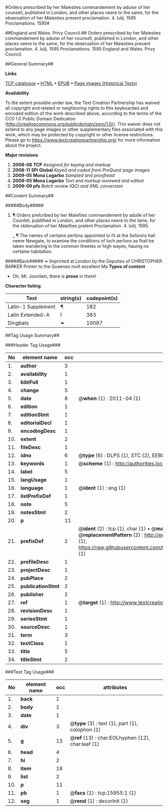 #Orders prescribed by her Maiesties commandement by aduise of her counsell, published in London, and other places neere to the same, for the obseruation of her Maiesties present proclamation. 4. Iulij. 1595 Proclamations. 1595#

##England and Wales. Privy Council.##
Orders prescribed by her Maiesties commandement by aduise of her counsell, published in London, and other places neere to the same, for the obseruation of her Maiesties present proclamation. 4. Iulij. 1595
Proclamations. 1595
England and Wales. Privy Council.

##General Summary##

**Links**

[TCP catalogue](http://www.ota.ox.ac.uk/tcp/)  • 
[HTML](http://tei.it.ox.ac.uk/tcp/Texts-HTML/free/A21/A21912.html)  • 
[EPUB](http://tei.it.ox.ac.uk/tcp/Texts-EPUB/free/A21/A21912.epub) • 
[Page images (Historical Texts)](https://historicaltexts.jisc.ac.uk/eebo-99850730e)

**Availability**

To the extent possible under law, the Text Creation Partnership has waived all copyright and related or neighboring rights to this keyboarded and encoded edition of the work described above, according to the terms of the CC0 1.0 Public Domain Dedication (http://creativecommons.org/publicdomain/zero/1.0/). This waiver does not extend to any page images or other supplementary files associated with this work, which may be protected by copyright or other license restrictions. Please go to https://www.textcreationpartnership.org/ for more information about the project.

**Major revisions**

1. __2008-08__ __TCP__ *Assigned for keying and markup*
1. __2008-11__ __SPi Global__ *Keyed and coded from ProQuest page images*
1. __2009-05__ __Mona Logarbo__ *Sampled and proofread*
1. __2009-05__ __Mona Logarbo__ *Text and markup reviewed and edited*
1. __2009-09__ __pfs__ *Batch review (QC) and XML conversion*

##Content Summary##

#####Body#####

1. ¶ Orders preſcribed by her Maieſties commandement by aduiſe of her Counſell, publiſhed in London, and other places neere to the ſame, for the obſeruation of her Maieſties preſent Proclamation. 4. Iulij. 1595.

    _ ¶ The names of certaine perſons appointed to ſit at the Seſsions hall neere Newgate, to examine the conditions of ſuch perſons as ſhall be taken wandering in the common ſtreetes or high wayes, hauing no certaine habitation.

#####Back#####
❧ Imprinted at London by the Deputies of CHRISTOPHER BARKER Printer to the Queenes moſt excellent Ma
**Types of content**

  * Oh, Mr. Jourdain, there is **prose** in there!

**Character listing**


|Text|string(s)|codepoint(s)|
|---|---|---|
|Latin-1 Supplement|¶|182|
|Latin Extended-A|ſ|383|
|Dingbats|❧|10087|

##Tag Usage Summary##

###Header Tag Usage###

|No|element name|occ|attributes|
|---|---|---|---|
|1.|__author__|3||
|2.|__availability__|1||
|3.|__biblFull__|1||
|4.|__change__|5||
|5.|__date__|8| @__when__ (1) : 2011-04 (1)|
|6.|__edition__|1||
|7.|__editionStmt__|1||
|8.|__editorialDecl__|1||
|9.|__encodingDesc__|1||
|10.|__extent__|2||
|11.|__fileDesc__|1||
|12.|__idno__|6| @__type__ (6) : DLPS (1), STC (2), EEBO-CITATION (1), PROQUEST (1), VID (1)|
|13.|__keywords__|1| @__scheme__ (1) : http://authorities.loc.gov/ (1)|
|14.|__label__|5||
|15.|__langUsage__|1||
|16.|__language__|1| @__ident__ (1) : eng (1)|
|17.|__listPrefixDef__|1||
|18.|__note__|5||
|19.|__notesStmt__|2||
|20.|__p__|11||
|21.|__prefixDef__|2| @__ident__ (2) : tcp (1), char (1)  •  @__matchPattern__ (2) : ([0-9\-]+):([0-9IVX]+) (1), (.+) (1)  •  @__replacementPattern__ (2) : http://eebo.chadwyck.com/downloadtiff?vid=$1&page=$2 (1), https://raw.githubusercontent.com/textcreationpartnership/Texts/master/tcpchars.xml#$1 (1)|
|22.|__profileDesc__|1||
|23.|__projectDesc__|1||
|24.|__pubPlace__|2||
|25.|__publicationStmt__|2||
|26.|__publisher__|2||
|27.|__ref__|1| @__target__ (1) : http://www.textcreationpartnership.org/docs/. (1)|
|28.|__revisionDesc__|1||
|29.|__seriesStmt__|1||
|30.|__sourceDesc__|1||
|31.|__term__|3||
|32.|__textClass__|1||
|33.|__title__|5||
|34.|__titleStmt__|2||


###Text Tag Usage###

|No|element name|occ|attributes|
|---|---|---|---|
|1.|__back__|1||
|2.|__body__|1||
|3.|__date__|1||
|4.|__div__|3| @__type__ (3) : text (1), part (1), colophon (1)|
|5.|__g__|13| @__ref__ (13) : char:EOLhyphen (12), char:leaf (1)|
|6.|__head__|4||
|7.|__hi__|2||
|8.|__item__|18||
|9.|__list__|2||
|10.|__p__|11||
|11.|__pb__|1| @__facs__ (1) : tcp:15955:1 (1)|
|12.|__seg__|1| @__rend__ (1) : decorInit (1)|
